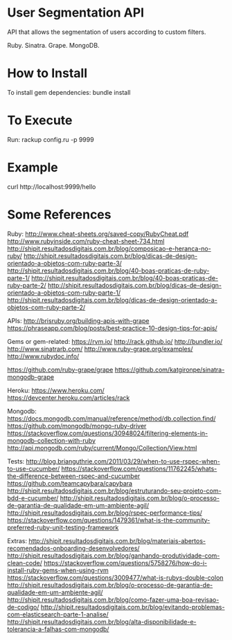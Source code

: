# User Segmentation API

API that allows the segmentation of users according to custom filters.

Ruby. Sinatra. Grape. MongoDB.

# How to Install

To install gem dependencies:
bundle install

# To Execute

Run:
rackup config.ru -p 9999

# Example

curl http://localhost:9999/hello

# Some References

Ruby:
http://www.cheat-sheets.org/saved-copy/RubyCheat.pdf
http://www.rubyinside.com/ruby-cheat-sheet-734.html
http://shipit.resultadosdigitais.com.br/blog/composicao-e-heranca-no-ruby/
http://shipit.resultadosdigitais.com.br/blog/dicas-de-design-orientado-a-objetos-com-ruby-parte-3/
http://shipit.resultadosdigitais.com.br/blog/40-boas-praticas-de-ruby-parte-1/
http://shipit.resultadosdigitais.com.br/blog/40-boas-praticas-de-ruby-parte-2/
http://shipit.resultadosdigitais.com.br/blog/dicas-de-design-orientado-a-objetos-com-ruby-parte-1/
http://shipit.resultadosdigitais.com.br/blog/dicas-de-design-orientado-a-objetos-com-ruby-parte-2/

APIs:
http://brisruby.org/building-apis-with-grape
https://phraseapp.com/blog/posts/best-practice-10-design-tips-for-apis/

Gems or gem-related:
https://rvm.io/
http://rack.github.io/
http://bundler.io/
http://www.sinatrarb.com/
http://www.ruby-grape.org/examples/
http://www.rubydoc.info/

https://github.com/ruby-grape/grape
https://github.com/katgironpe/sinatra-mongodb-grape

Heroku:
https://www.heroku.com/
https://devcenter.heroku.com/articles/rack

Mongodb:
https://docs.mongodb.com/manual/reference/method/db.collection.find/
https://github.com/mongodb/mongo-ruby-driver
https://stackoverflow.com/questions/30948024/filtering-elements-in-mongodb-collection-with-ruby
http://api.mongodb.com/ruby/current/Mongo/Collection/View.html

Tests:
http://blog.brianguthrie.com/2011/03/29/when-to-use-rspec-when-to-use-cucumber/
https://stackoverflow.com/questions/11762245/whats-the-difference-between-rspec-and-cucumber
https://github.com/teamcapybara/capybara
http://shipit.resultadosdigitais.com.br/blog/estruturando-seu-projeto-com-bdd-e-cucumber/
http://shipit.resultadosdigitais.com.br/blog/o-processo-de-garantia-de-qualidade-em-um-ambiente-agil/
http://shipit.resultadosdigitais.com.br/blog/rspec-performance-tips/
https://stackoverflow.com/questions/1479361/what-is-the-community-preferred-ruby-unit-testing-framework

Extras:
http://shipit.resultadosdigitais.com.br/blog/materiais-abertos-recomendados-onboarding-desenvolvedores/
http://shipit.resultadosdigitais.com.br/blog/ganhando-produtividade-com-clean-code/
https://stackoverflow.com/questions/5758276/how-do-i-install-ruby-gems-when-using-rvm
https://stackoverflow.com/questions/3009477/what-is-rubys-double-colon
http://shipit.resultadosdigitais.com.br/blog/o-processo-de-garantia-de-qualidade-em-um-ambiente-agil/
http://shipit.resultadosdigitais.com.br/blog/como-fazer-uma-boa-revisao-de-codigo/
http://shipit.resultadosdigitais.com.br/blog/evitando-problemas-com-elasticsearch-parte-1-analise/
http://shipit.resultadosdigitais.com.br/blog/alta-disponibilidade-e-tolerancia-a-falhas-com-mongodb/
